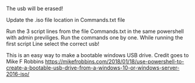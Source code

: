 The usb will be erased!

Update the .iso file location in Commands.txt file 

Run the 3 script lines from the file Commands.txt in the same powershell with admin previliges. Run the commands one by one. While running the first script Line select the correct usb!

This is an easy way to make a bootable windows USB drive. Credit goes to Mike F Robbins 
https://mikefrobbins.com/2018/01/18/use-powershell-to-create-a-bootable-usb-drive-from-a-windows-10-or-windows-server-2016-iso/
